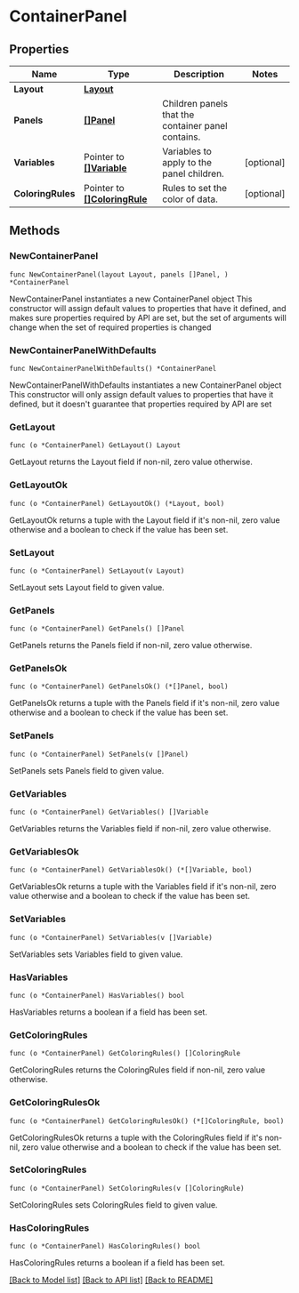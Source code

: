 # ContainerPanel

## Properties

Name | Type | Description | Notes
------------ | ------------- | ------------- | -------------
**Layout** | [**Layout**](Layout.md) |  | 
**Panels** | [**[]Panel**](Panel.md) | Children panels that the container panel contains. | 
**Variables** | Pointer to [**[]Variable**](Variable.md) | Variables to apply to the panel children. | [optional] 
**ColoringRules** | Pointer to [**[]ColoringRule**](ColoringRule.md) | Rules to set the color of data. | [optional] 

## Methods

### NewContainerPanel

`func NewContainerPanel(layout Layout, panels []Panel, ) *ContainerPanel`

NewContainerPanel instantiates a new ContainerPanel object
This constructor will assign default values to properties that have it defined,
and makes sure properties required by API are set, but the set of arguments
will change when the set of required properties is changed

### NewContainerPanelWithDefaults

`func NewContainerPanelWithDefaults() *ContainerPanel`

NewContainerPanelWithDefaults instantiates a new ContainerPanel object
This constructor will only assign default values to properties that have it defined,
but it doesn't guarantee that properties required by API are set

### GetLayout

`func (o *ContainerPanel) GetLayout() Layout`

GetLayout returns the Layout field if non-nil, zero value otherwise.

### GetLayoutOk

`func (o *ContainerPanel) GetLayoutOk() (*Layout, bool)`

GetLayoutOk returns a tuple with the Layout field if it's non-nil, zero value otherwise
and a boolean to check if the value has been set.

### SetLayout

`func (o *ContainerPanel) SetLayout(v Layout)`

SetLayout sets Layout field to given value.


### GetPanels

`func (o *ContainerPanel) GetPanels() []Panel`

GetPanels returns the Panels field if non-nil, zero value otherwise.

### GetPanelsOk

`func (o *ContainerPanel) GetPanelsOk() (*[]Panel, bool)`

GetPanelsOk returns a tuple with the Panels field if it's non-nil, zero value otherwise
and a boolean to check if the value has been set.

### SetPanels

`func (o *ContainerPanel) SetPanels(v []Panel)`

SetPanels sets Panels field to given value.


### GetVariables

`func (o *ContainerPanel) GetVariables() []Variable`

GetVariables returns the Variables field if non-nil, zero value otherwise.

### GetVariablesOk

`func (o *ContainerPanel) GetVariablesOk() (*[]Variable, bool)`

GetVariablesOk returns a tuple with the Variables field if it's non-nil, zero value otherwise
and a boolean to check if the value has been set.

### SetVariables

`func (o *ContainerPanel) SetVariables(v []Variable)`

SetVariables sets Variables field to given value.

### HasVariables

`func (o *ContainerPanel) HasVariables() bool`

HasVariables returns a boolean if a field has been set.

### GetColoringRules

`func (o *ContainerPanel) GetColoringRules() []ColoringRule`

GetColoringRules returns the ColoringRules field if non-nil, zero value otherwise.

### GetColoringRulesOk

`func (o *ContainerPanel) GetColoringRulesOk() (*[]ColoringRule, bool)`

GetColoringRulesOk returns a tuple with the ColoringRules field if it's non-nil, zero value otherwise
and a boolean to check if the value has been set.

### SetColoringRules

`func (o *ContainerPanel) SetColoringRules(v []ColoringRule)`

SetColoringRules sets ColoringRules field to given value.

### HasColoringRules

`func (o *ContainerPanel) HasColoringRules() bool`

HasColoringRules returns a boolean if a field has been set.


[[Back to Model list]](../README.md#documentation-for-models) [[Back to API list]](../README.md#documentation-for-api-endpoints) [[Back to README]](../README.md)


